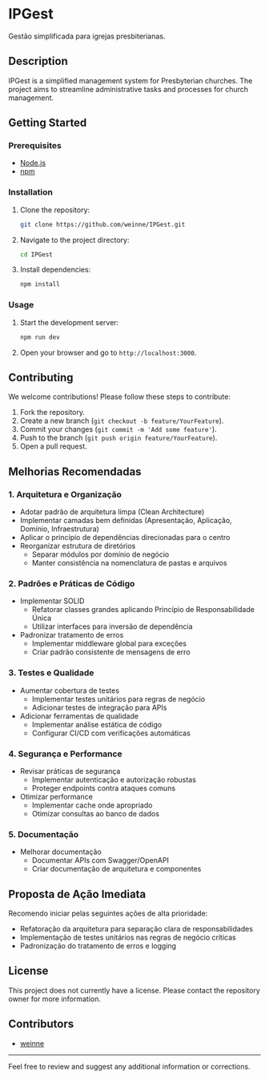 # IPGest

Gestão simplificada para igrejas presbiterianas.

## Description

IPGest is a simplified management system for Presbyterian churches. The project aims to streamline administrative tasks and processes for church management.

## Getting Started

### Prerequisites

- [Node.js](https://nodejs.org/)
- [npm](https://www.npmjs.com/)

### Installation

1. Clone the repository:
    ```sh
    git clone https://github.com/weinne/IPGest.git
    ```
2. Navigate to the project directory:
    ```sh
    cd IPGest
    ```
3. Install dependencies:
    ```sh
    npm install
    ```

### Usage

1. Start the development server:
    ```sh
    npm run dev
    ```
2. Open your browser and go to `http://localhost:3000`.

## Contributing

We welcome contributions! Please follow these steps to contribute:

1. Fork the repository.
2. Create a new branch (`git checkout -b feature/YourFeature`).
3. Commit your changes (`git commit -m 'Add some feature'`).
4. Push to the branch (`git push origin feature/YourFeature`).
5. Open a pull request.

## Melhorias Recomendadas

### 1. Arquitetura e Organização
- Adotar padrão de arquitetura limpa (Clean Architecture)
- Implementar camadas bem definidas (Apresentação, Aplicação, Domínio, Infraestrutura)
- Aplicar o princípio de dependências direcionadas para o centro
- Reorganizar estrutura de diretórios
  - Separar módulos por domínio de negócio
  - Manter consistência na nomenclatura de pastas e arquivos

### 2. Padrões e Práticas de Código
- Implementar SOLID
  - Refatorar classes grandes aplicando Princípio de Responsabilidade Única
  - Utilizar interfaces para inversão de dependência
- Padronizar tratamento de erros
  - Implementar middleware global para exceções
  - Criar padrão consistente de mensagens de erro

### 3. Testes e Qualidade
- Aumentar cobertura de testes
  - Implementar testes unitários para regras de negócio
  - Adicionar testes de integração para APIs
- Adicionar ferramentas de qualidade
  - Implementar análise estática de código
  - Configurar CI/CD com verificações automáticas

### 4. Segurança e Performance
- Revisar práticas de segurança
  - Implementar autenticação e autorização robustas
  - Proteger endpoints contra ataques comuns
- Otimizar performance
  - Implementar cache onde apropriado
  - Otimizar consultas ao banco de dados

### 5. Documentação
- Melhorar documentação
  - Documentar APIs com Swagger/OpenAPI
  - Criar documentação de arquitetura e componentes

## Proposta de Ação Imediata
Recomendo iniciar pelas seguintes ações de alta prioridade:
- Refatoração da arquitetura para separação clara de responsabilidades
- Implementação de testes unitários nas regras de negócio críticas
- Padronização do tratamento de erros e logging

## License

This project does not currently have a license. Please contact the repository owner for more information.

## Contributors

- [weinne](https://github.com/weinne)

---

Feel free to review and suggest any additional information or corrections.
